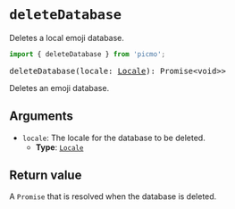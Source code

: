 # `deleteDatabase`

Deletes a local emoji database.

```javascript
import { deleteDatabase } from 'picmo';
```

<pre>
deleteDatabase(locale: <a href="https://emojibase.dev/api/emojibase#Locale">Locale</a>): Promise&lt;void&gt;>
</pre>

Deletes an emoji database.

## Arguments

- `locale`: The locale for the database to be deleted.
  - **Type**: [`Locale`](https://emojibase.dev/api/emojibase#Locale)

## Return value

A `Promise` that is resolved when the database is deleted.

